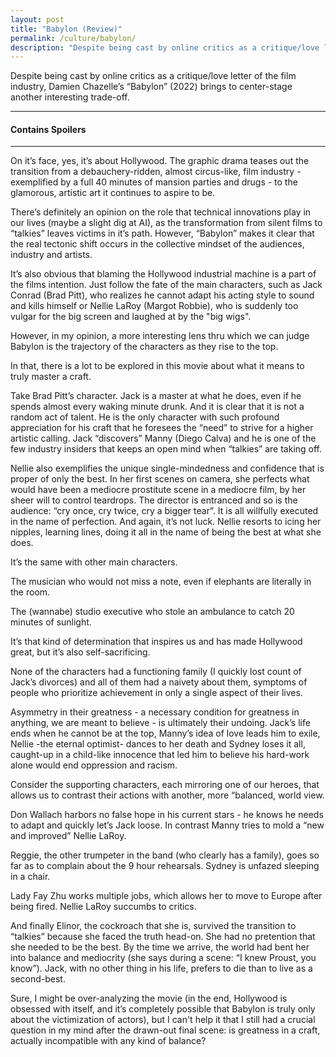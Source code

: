 ```yaml
---           
layout: post
title: "Babylon (Review)"
permalink: /culture/babylon/
description: "Despite being cast by online critics as a critique/love letter of the film industry, Damien Chazelle’s “Babylon” brings to light another interesting trade-off."
---
```


Despite being cast by online critics as a critique/love letter of the film industry, Damien Chazelle’s “Babylon” (2022) brings to center-stage another interesting trade-off. 

---

#### Contains Spoilers

---

On it’s face, yes, it’s about Hollywood. The graphic drama teases out the transition from a debauchery-ridden, almost circus-like, film industry - exemplified by a full 40 minutes of mansion parties and drugs - to the glamorous, artistic art it continues to aspire to be. 

There’s definitely an opinion on the role that technical innovations play in our lives (maybe a slight dig at AI), as the transformation from silent films to “talkies” leaves victims in it’s path. However, “Babylon” makes it clear that the real tectonic shift occurs in the collective mindset of the audiences, industry and artists. 

It’s also obvious that blaming the Hollywood industrial machine is a part of the films intention. Just follow the fate of the main characters, such as Jack Conrad (Brad Pitt), who realizes he cannot adapt his acting style to sound and kills himself or Nellie LaRoy (Margot Robbie), who is suddenly too vulgar for the big screen and laughed at by the "big wigs". 

However, in my opinion, a more interesting lens thru which we can judge Babylon is the trajectory of the characters as they rise to the top.

In that, there is a lot to be explored in this movie about what it means to truly master a craft. 

Take Brad Pitt’s character. Jack is a master at what he does, even if he spends almost every waking minute drunk. And it is clear that it is not a random act of talent. He is the only character with such profound appreciation for his craft that he foresees the “need” to strive for a higher artistic calling. Jack “discovers” Manny (Diego Calva) and he is one of the few industry insiders that keeps an open mind when “talkies” are taking off. 

Nellie also exemplifies the unique single-mindedness and confidence that is proper of only the best. In her first scenes on camera, she perfects what would have been a mediocre prostitute scene in a mediocre film, by her sheer will to control teardrops. The director is entranced and so is the audience: “cry once, cry twice, cry a bigger tear”. It is all willfully executed in the name of perfection. And again, it’s not luck. Nellie resorts to icing her nipples, learning lines, doing it all in the name of being the best at what she does. 

It’s the same with other main characters. 

The musician who would not miss a note, even if elephants are literally in the room. 

The (wannabe) studio executive who stole an ambulance to catch 20 minutes of sunlight. 

It’s that kind of determination that inspires us and has made Hollywood great, but it’s also self-sacrificing.

None of the characters had a functioning family (I quickly lost count of Jack’s divorces) and all of them had a naivety about them, symptoms of people who prioritize achievement in only a single aspect of their lives. 

Asymmetry in their greatness - a necessary condition for greatness in anything, we are meant to believe - is ultimately their undoing. Jack’s life ends when he cannot be at the top, Manny’s idea of love leads him to exile, Nellie -the eternal optimist- dances to her death and Sydney loses it all, caught-up in a child-like innocence that led him to believe his hard-work alone would end oppression and racism. 

Consider the supporting characters, each mirroring one of our heroes, that allows us to contrast their actions with another, more “balanced, world view. 

Don Wallach harbors no false hope in his current stars - he knows he needs to adapt and quickly let’s Jack loose. In contrast Manny tries to mold a “new and improved” Nellie LaRoy. 

Reggie, the other trumpeter in the band (who clearly has a family), goes so far as to complain about the 9 hour rehearsals. Sydney is unfazed sleeping in a chair.  

Lady Fay Zhu works multiple jobs, which allows her to move to Europe after being fired. Nellie LaRoy succumbs to critics.

And finally Elinor, the cockroach that she is, survived the transition to “talkies” because she faced the truth head-on. She had no pretention that she needed to be the best. By the time we arrive, the world had bent her into balance and mediocrity (she says during a scene: “I knew Proust, you know”). Jack, with no other thing in his life, prefers to die than to live as a second-best. 

Sure, I might be over-analyzing the movie (in the end, Hollywood is obsessed with itself, and it’s completely possible that Babylon is truly only about the victimization of actors), but I can't help it that I still had a crucial question in my mind after the drawn-out final scene: is greatness in a craft, actually incompatible with any kind of balance?